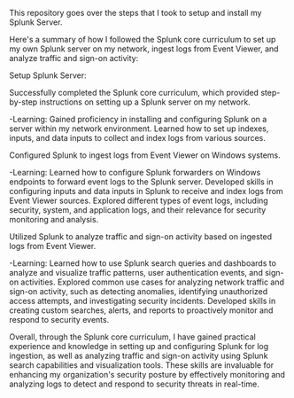 This repository goes over the steps that I took to setup and install my Splunk Server.

Here's a summary of how I followed the Splunk core curriculum to set up my own Splunk server on my network, ingest logs from Event Viewer, and analyze traffic and sign-on activity:

Setup Splunk Server:

Successfully completed the Splunk core curriculum, which provided step-by-step instructions on setting up a Splunk server on my network.

-Learning: Gained proficiency in installing and configuring Splunk on a server within my network environment. Learned how to set up indexes, inputs, and data inputs to collect and index logs from various sources.

Configured Splunk to ingest logs from Event Viewer on Windows systems.
    
-Learning: Learned how to configure Splunk forwarders on Windows endpoints to forward event logs to the Splunk server. Developed skills in configuring inputs and data inputs in Splunk to receive and index logs from Event Viewer sources. Explored different types of event logs, including security, system, and application logs, and their relevance for security monitoring and analysis.

Utilized Splunk to analyze traffic and sign-on activity based on ingested logs from Event Viewer.

-Learning: Learned how to use Splunk search queries and dashboards to analyze and visualize traffic patterns, user authentication events, and sign-on activities. Explored common use cases for analyzing network traffic and sign-on activity, such as detecting anomalies, identifying unauthorized access attempts, and investigating security incidents. Developed skills in creating custom searches, alerts, and reports to proactively monitor and respond to security events.

Overall, through the Splunk core curriculum, I have gained practical experience and knowledge in setting up and configuring Splunk for log ingestion, as well as analyzing traffic and sign-on activity using Splunk search capabilities and visualization tools. These skills are invaluable for enhancing my organization's security posture by effectively monitoring and analyzing logs to detect and respond to security threats in real-time.